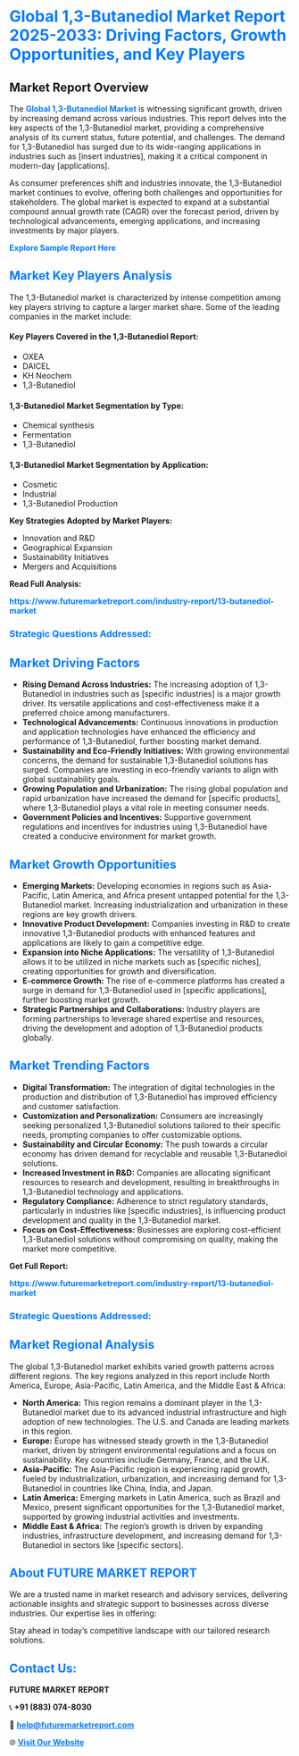 <h1 style="color: #007BFF;">Global 1,3-Butanediol Market Report 2025-2033: Driving Factors, Growth Opportunities, and Key Players</h1>

<section id="overview">
<h2>Market Report Overview</h2>
<p>The <a href="https://www.futuremarketreport.com/industry-report/13-butanediol-market" style="color: #007BFF; text-decoration: none;"><strong>Global 1,3-Butanediol Market</strong></a> is witnessing significant growth, driven by increasing demand across various industries. This report delves into the key aspects of the 1,3-Butanediol market, providing a comprehensive analysis of its current status, future potential, and challenges. The demand for 1,3-Butanediol has surged due to its wide-ranging applications in industries such as [insert industries], making it a critical component in modern-day [applications].</p>
<p>As consumer preferences shift and industries innovate, the 1,3-Butanediol market continues to evolve, offering both challenges and opportunities for stakeholders. The global market is expected to expand at a substantial compound annual growth rate (CAGR) over the forecast period, driven by technological advancements, emerging applications, and increasing investments by major players.</p>
</section>

<section id="overview">
<p><a href="https://www.futuremarketreport.com/request-sample/reportId=110524" style="color: #007BFF; text-decoration: none;"><strong>Explore Sample Report Here</strong></a></p>
</section>

<section id="key-players">
<h2 style="color: #007BFF;">Market Key Players Analysis</h2>
<p>The 1,3-Butanediol market is characterized by intense competition among key players striving to capture a larger market share. Some of the leading companies in the market include:</p>
<h4>Key Players Covered in the 1,3-Butanediol Report:</h4>
<ul><li>OXEA</li><li>DAICEL</li><li>KH Neochem</li><li>1,3-Butanediol</li></ul>
<h4>1,3-Butanediol Market Segmentation by Type:</h4>
<ul><li>Chemical synthesis</li><li>Fermentation</li><li>1,3-Butanediol</li></ul>

<h4>1,3-Butanediol Market Segmentation by Application:</h4>
<ul><li>Cosmetic</li><li>Industrial</li><li>1,3-Butanediol Production</li></ul>
<p><strong>Key Strategies Adopted by Market Players:</strong></p>
<ul>
<li>Innovation and R&D</li>
<li>Geographical Expansion</li>
<li>Sustainability Initiatives</li>
<li>Mergers and Acquisitions</li>
</ul>
</section>

<section>
<p><strong>Read Full Analysis: </strong></p><a href="https://www.futuremarketreport.com/industry-report/13-butanediol-market" style="color: #007BFF; text-decoration: none;"><strong>https://www.futuremarketreport.com/industry-report/13-butanediol-market</strong></a>
<h3 style="color: #007BFF;">Strategic Questions Addressed:</h3>
</section>

<section id="driving-factors">
<h2 style="color: #007BFF;">Market Driving Factors</h2>
<ul>
<li><strong>Rising Demand Across Industries:</strong> The increasing adoption of 1,3-Butanediol in industries such as [specific industries] is a major growth driver. Its versatile applications and cost-effectiveness make it a preferred choice among manufacturers.</li>
<li><strong>Technological Advancements:</strong> Continuous innovations in production and application technologies have enhanced the efficiency and performance of 1,3-Butanediol, further boosting market demand.</li>
<li><strong>Sustainability and Eco-Friendly Initiatives:</strong> With growing environmental concerns, the demand for sustainable 1,3-Butanediol solutions has surged. Companies are investing in eco-friendly variants to align with global sustainability goals.</li>
<li><strong>Growing Population and Urbanization:</strong> The rising global population and rapid urbanization have increased the demand for [specific products], where 1,3-Butanediol plays a vital role in meeting consumer needs.</li>
<li><strong>Government Policies and Incentives:</strong> Supportive government regulations and incentives for industries using 1,3-Butanediol have created a conducive environment for market growth.</li>
</ul>
</section>

<section id="growth-opportunities">
<h2 style="color: #007BFF;">Market Growth Opportunities</h2>
<ul>
<li><strong>Emerging Markets:</strong> Developing economies in regions such as Asia-Pacific, Latin America, and Africa present untapped potential for the 1,3-Butanediol market. Increasing industrialization and urbanization in these regions are key growth drivers.</li>
<li><strong>Innovative Product Development:</strong> Companies investing in R&D to create innovative 1,3-Butanediol products with enhanced features and applications are likely to gain a competitive edge.</li>
<li><strong>Expansion into Niche Applications:</strong> The versatility of 1,3-Butanediol allows it to be utilized in niche markets such as [specific niches], creating opportunities for growth and diversification.</li>
<li><strong>E-commerce Growth:</strong> The rise of e-commerce platforms has created a surge in demand for 1,3-Butanediol used in [specific applications], further boosting market growth.</li>
<li><strong>Strategic Partnerships and Collaborations:</strong> Industry players are forming partnerships to leverage shared expertise and resources, driving the development and adoption of 1,3-Butanediol products globally.</li>
</ul>
</section>

<section id="trending-factors">
<h2 style="color: #007BFF;">Market Trending Factors</h2>
<ul>
<li><strong>Digital Transformation:</strong> The integration of digital technologies in the production and distribution of 1,3-Butanediol has improved efficiency and customer satisfaction.</li>
<li><strong>Customization and Personalization:</strong> Consumers are increasingly seeking personalized 1,3-Butanediol solutions tailored to their specific needs, prompting companies to offer customizable options.</li>
<li><strong>Sustainability and Circular Economy:</strong> The push towards a circular economy has driven demand for recyclable and reusable 1,3-Butanediol solutions.</li>
<li><strong>Increased Investment in R&D:</strong> Companies are allocating significant resources to research and development, resulting in breakthroughs in 1,3-Butanediol technology and applications.</li>
<li><strong>Regulatory Compliance:</strong> Adherence to strict regulatory standards, particularly in industries like [specific industries], is influencing product development and quality in the 1,3-Butanediol market.</li>
<li><strong>Focus on Cost-Effectiveness:</strong> Businesses are exploring cost-efficient 1,3-Butanediol solutions without compromising on quality, making the market more competitive.</li>
</ul>
</section>

<section>
<p><strong>Get Full Report: </strong></p><a href="https://www.futuremarketreport.com/industry-report/13-butanediol-market" style="color: #007BFF; text-decoration: none;"><strong>https://www.futuremarketreport.com/industry-report/13-butanediol-market</strong></a>
<h3 style="color: #007BFF;">Strategic Questions Addressed:</h3>
</section>


<section id="regional-analysis">
<h2 style="color: #007BFF;">Market Regional Analysis</h2>
<p>The global 1,3-Butanediol market exhibits varied growth patterns across different regions. The key regions analyzed in this report include North America, Europe, Asia-Pacific, Latin America, and the Middle East & Africa:</p>
<ul>
<li><strong>North America:</strong> This region remains a dominant player in the 1,3-Butanediol market due to its advanced industrial infrastructure and high adoption of new technologies. The U.S. and Canada are leading markets in this region.</li>
<li><strong>Europe:</strong> Europe has witnessed steady growth in the 1,3-Butanediol market, driven by stringent environmental regulations and a focus on sustainability. Key countries include Germany, France, and the U.K.</li>
<li><strong>Asia-Pacific:</strong> The Asia-Pacific region is experiencing rapid growth, fueled by industrialization, urbanization, and increasing demand for 1,3-Butanediol in countries like China, India, and Japan.</li>
<li><strong>Latin America:</strong> Emerging markets in Latin America, such as Brazil and Mexico, present significant opportunities for the 1,3-Butanediol market, supported by growing industrial activities and investments.</li>
<li><strong>Middle East & Africa:</strong> The region’s growth is driven by expanding industries, infrastructure development, and increasing demand for 1,3-Butanediol in sectors like [specific sectors].</li>
</ul>
</section>

<footer>
<h2 style="color: #007BFF;">About FUTURE MARKET REPORT</h2>
<p>We are a trusted name in market research and advisory services, delivering actionable insights and strategic support to businesses across diverse industries. Our expertise lies in offering:</p>

<p>Stay ahead in today’s competitive landscape with our tailored research solutions.</p>

<h2 style="color: #007BFF;">Contact Us:</h2>
<p><strong>FUTURE MARKET REPORT</strong></p>
<p>📞 <strong>+91 (883) 074-8030</strong></p>
<p>📧 <strong><a href="mailto:help@futuremarketreport.com" style="color: #007BFF;">help@futuremarketreport.com</a></strong></p>
<p>🌐 <strong><a href="https://www.futuremarketreport.com/" style="color: #007BFF;">Visit Our Website</a></strong></p>
</footer>